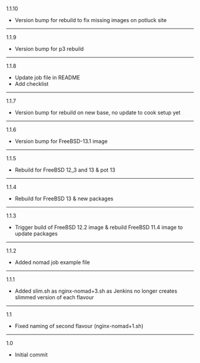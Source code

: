 1.1.10

* Version bump for rebuild to fix missing images on potluck site

---

1.1.9

* Version bump for p3 rebuild

---

1.1.8

* Update job file in README
* Add checklist

---

1.1.7

* Version bump for rebuild on new base, no update to cook setup yet

---

1.1.6

* Version bump for FreeBSD-13.1 image

---

1.1.5

* Rebuild for FreeBSD 12_3 and 13 & pot 13

---

1.1.4

* Rebuild for FreeBSD 13 & new packages

---

1.1.3

* Trigger build of FreeBSD 12.2 image & rebuild FreeBSD 11.4 image to update packages

---

1.1.2

* Added nomad job example file

---

1.1.1

* Added slim.sh as nginx-nomad+3.sh as Jenkins no longer creates slimmed version of each flavour

---

1.1

* Fixed naming of second flavour (nginx-nomad+1.sh)

---

1.0

* Initial commit

